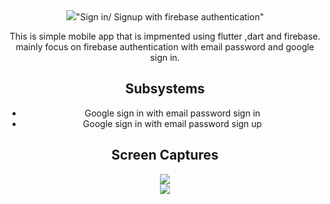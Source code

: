 <div style="text-align:center"><img src="./assets/Screens/logolandscape.png></div>

# "Sign in/ Signup with firebase authentication" 

This is simple mobile app that is impmented using flutter ,dart and firebase. mainly focus on firebase authentication with email password and google sign in. 

## Subsystems
- Google sign in with email password sign in
- Google sign in with email password sign up

## Screen Captures
<div style="text-align:center"><img src="./docs/screenshots/screenshot_1.png" /></div>
<div style="text-align:center"><img src="./docs/screenshots/screenshot_2.png" /></div>


